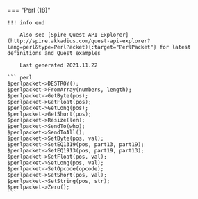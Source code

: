 === "Perl (18)"

    !!! info end

        Also see [Spire Quest API Explorer](http://spire.akkadius.com/quest-api-explorer?lang=perl&type=PerlPacket){:target="PerlPacket"} for latest definitions and Quest examples

        Last generated 2021.11.22

    ``` perl
    $perlpacket->DESTROY();
    $perlpacket->FromArray(numbers, length);
    $perlpacket->GetByte(pos);
    $perlpacket->GetFloat(pos);
    $perlpacket->GetLong(pos);
    $perlpacket->GetShort(pos);
    $perlpacket->Resize(len);
    $perlpacket->SendTo(who);
    $perlpacket->SendToAll();
    $perlpacket->SetByte(pos, val);
    $perlpacket->SetEQ1319(pos, part13, part19);
    $perlpacket->SetEQ1913(pos, part19, part13);
    $perlpacket->SetFloat(pos, val);
    $perlpacket->SetLong(pos, val);
    $perlpacket->SetOpcode(opcode);
    $perlpacket->SetShort(pos, val);
    $perlpacket->SetString(pos, str);
    $perlpacket->Zero();
    ```
